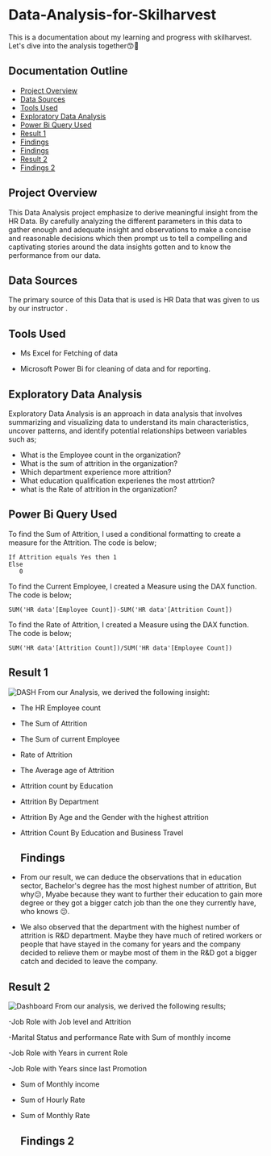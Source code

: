 # Data-Analysis-for-Skilharvest
This is a documentation about my learning and progress with skilharvest. Let's dive into the analysis together😙💃

## Documentation Outline
- [Project Overview](#project-overview)
- [Data Sources](#data-sources)
- [Tools Used](#tools-used)
- [Exploratory Data Analysis](#exploratory-data-analysis)
- [Power Bi Query Used](#power-bi-query-used)
- [Result 1](#result-1)
- [Findings](#findings)
- [Findings](#findings)
-  [Result 2](#result-2)
-  [Findings 2](#findings-2)

## Project Overview

This Data Analysis project emphasize to derive meaningful insight from the HR Data. By carefully analyzing the different parameters in this data to gather enough and adequate insight and observations to make a concise and reasonable decisions which then prompt us to tell a compelling and captivating stories around the data insights gotten and to know the performance from our data.

## Data Sources
The primary source of this Data that is used is HR Data that was given to us by our instructor .

## Tools Used
- Ms Excel for Fetching of data

- Microsoft Power Bi for cleaning of data and for reporting.

## Exploratory Data Analysis

Exploratory Data Analysis is an approach in data analysis that involves summarizing and visualizing data to understand its main characteristics, uncover patterns, and identify potential relationships between variables such as;

- What is the Employee count in the organization?
- What is the sum of attrition in the organization?
- Which department experience more attrition?
- What education qualification experienes the most attrtion?
- what is the Rate of attrition in the organization?
  
## Power Bi Query Used

To find the Sum of Attrition, I used a conditional formatting to create a measure for the Attrition. The code is below;
```
If Attrition equals Yes then 1
Else
   0
```
To find the Current Employee, I created a Measure using the DAX function. The code is below;
```
SUM('HR data'[Employee Count])-SUM('HR data'[Attrition Count])
```
To find the Rate of Attrition, I created a Measure using the DAX function. The code is below;
```
SUM('HR data'[Attrition Count])/SUM('HR data'[Employee Count])
```


  ## Result 1
  ![DASH](https://github.com/Ellamina19/Data-Analysis-for-Skilharvest-HR-DATA-/blob/main/HR%20REPORT%201.jpg)
  From our Analysis, we derived the following insight:

-  The HR Employee count

- The Sum of Attrition

- The Sum of current Employee

- Rate of Attrition

- The Average age of Attrition

- Attrition count by Education

- Attrition By Department

- Attrition By Age and the Gender with the highest attrition

- Attrition Count By Education and Business Travel

  ## Findings
 - From our result, we can deduce the observations that in education sector, Bachelor's degree has the most highest number of attrition, But why😕, Myabe because they want to further their education to gain more degree or they got a bigger catch job than the one they currently have, who knows 😕.
 -  We also observed that the department with the highest number of attrition is R&D department. Maybe they have much of retired workers or people that have stayed in the comany for years and the company decided to relieve them or maybe most of them in the R&D got a bigger catch and decided to leave the company.
  
  
 ## Result 2
 ![Dashboard](https://github.com/Ellamina19/Data-Analysis-for-Skilharvest-HR-DATA-/blob/main/HR%20REPORT%202.jpg)
From our analysis, we derived the following results;

-Job Role with Job level and Attrition

-Marital Status and performance Rate with Sum of monthly income

-Job Role with Years in current Role

-Job Role with Years since last Promotion

- Sum of Monthly income

- Sum of Hourly Rate

- Sum of Monthly Rate

   ## Findings 2

